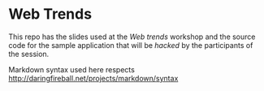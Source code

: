 Web Trends
==========

This repo has the slides used at the _Web trends_ workshop and the source code for the sample application that will be _hacked_ by the participants of
the session.

Markdown syntax used here respects http://daringfireball.net/projects/markdown/syntax